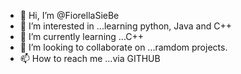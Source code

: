 - 👋 Hi, I’m @FiorellaSieBe
- 👀 I’m interested in ...learning python, Java and C++
- 🌱 I’m currently learning ...C++
- 💞️ I’m looking to collaborate on ...ramdom projects.
- 📫 How to reach me ...via GITHUB 

<!---
FiorellaSieBe/FiorellaSieBe is a ✨ special ✨ repository because its `README.md` (this file) appears on your GitHub profile.
You can click the Preview link to take a look at your changes.
--->
